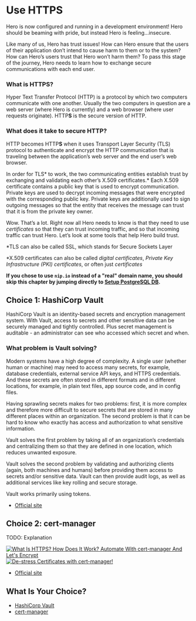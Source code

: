 # Use HTTPS

Hero is now configured and running in a development environment! Hero should be beaming with pride, but instead Hero is feeling…insecure.

Like many of us, Hero has trust issues! How can Hero ensure that the users of their application don’t intend to cause harm to them or to the system? How can Hero’s users trust that Hero won’t harm them? To pass this stage of the journey, Hero needs to learn how to exchange secure communications with each end user.

### What is HTTPS?

Hyper Text Transfer Protocol (HTTP) is a protocol by which two computers communicate with one another. Usually the two computers in question are a web server (where Hero is currently) and a web browser (where user requests originate). HTTP**S** is the secure version of HTTP.

### What does it take to secure HTTP?

HTTP becomes HTTP**S** when it uses Transport Layer Security (TLS) protocol to authenticate and encrypt the HTTP communication that is traveling between the application’s web server and the end user’s web browser.

In order for TLS* to work, the two communicating entities establish trust by exchanging and validating each other’s X.509 certificates.* Each X.509 certificate contains a public key that is used to encrypt communication. Private keys are used to decrypt incoming messages that were encrypted with the corresponding public key. Private keys are additionally used to sign outgoing messages so that the entity that receives the message can trust that it is from the private key owner.  

Wow. That’s a lot. Right now all Hero needs to know is that they need to use *certificates* so that they can trust incoming traffic, and so that incoming traffic can trust Hero.  Let’s look at some tools that help Hero build trust. 


*TLS can also be called SSL, which stands for Secure Sockets Layer

*X.509 certificates can also be called *digital certificates*, *Private Key Infrastructure (PKI) certificates*, or often just *certificates*

**If you chose to use `nip.io` instead of a "real" domain name, you should skip this chapter by jumping directly to [Setup PostgreSQL DB](../db/README.md).**

## Choice 1: HashiCorp Vault

HashiCorp Vault is an identity-based secrets and encryption management system.  With Vault, access to secrets and other sensitive data can be securely managed and tightly controlled. Plus secret management is auditable - an administrator can see who accessed which secret and when.

### What problem is Vault solving?

Modern systems have a high degree of complexity.  A single user (whether human or machine) may need to access many secrets, for example, database credentials, external service API keys, and HTTPS credentials. And these secrets are often stored in different formats and in different locations, for example, in plain text files, app source code, and in config files.

Having sprawling secrets makes for two problems: first, it is more complex and therefore more difficult to secure secrets that are stored in many different places within an organization. The second problem is that it can be hard to know who exactly has access and authorization to what sensitive information.

Vault solves the first problem by taking all of an organization’s credentials and centralizing them so that they are defined in one location, which reduces unwanted exposure.

Vault solves the second problem by validating and authorizing clients (again, both machines and humans) before providing them access to secrets and/or sensitive data. Vault can then provide audit logs, as well as additional services like key rolling and secure storage.

Vault works primarily using tokens.

* [Official site](https://vaultproject.io/)

## Choice 2: cert-manager

TODO: Explanation

[![What Is HTTPS? How Does It Work? Automate With cert-manager And Let's Encrypt](https://img.youtube.com/vi/D7ijCjE31GA/0.jpg)](https://youtu.be/D7ijCjE31GA)
[![De-stress Certificates with cert-manager!](https://img.youtube.com/vi/DthwYI46DYo/0.jpg)](https://via.vmw.com/cert-manager)
* [Official site](https://cert-manager.io/)

## What Is Your Choice?

* [HashiCorp Vault](vault.md)
* [cert-manager](cert-manager.md)